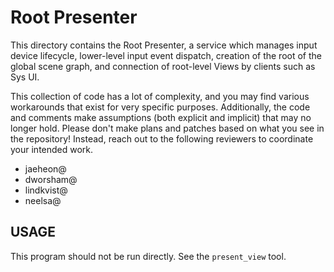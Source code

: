 # Root Presenter

This directory contains the Root Presenter, a service which manages input device lifecycle,
lower-level input event dispatch, creation of the root of the global scene graph, and connection of
root-level Views by clients such as Sys UI.

This collection of code has a lot of complexity, and you may find various workarounds that exist for
very specific purposes.  Additionally, the code and comments make assumptions (both explicit and
implicit) that may no longer hold.  Please don't make plans and patches based on what you see in the
repository!  Instead, reach out to the following reviewers to coordinate your intended work.

  * jaeheon@
  * dworsham@
  * lindkvist@
  * neelsa@

## USAGE

This program should not be run directly. See the `present_view` tool.

